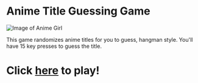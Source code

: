 # Anime Title Guessing Game
![Image of Anime Girl](https://bessygmartinez.github.io/Word-Guess-Game/assets/images/animegirl_questionmark.png)

This game randomizes anime titles for you to guess, hangman style. You'll have 15 key presses to guess the title.

# Click [here](https://bessygmartinez.github.io/Word-Guess-Game/) to play!

